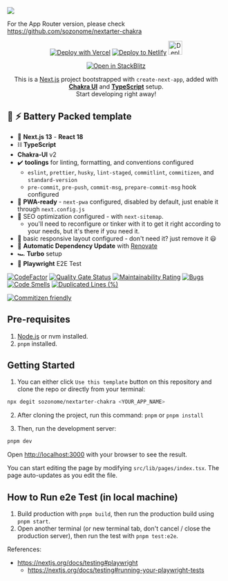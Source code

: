 <img src="https://og.sznm.dev/api/generate?heading=nextarter-chakra-pages-router&text=Next.js+template+with+Chakra-UI+and+TypeScript+setup (Next.js Pages Router).&template=color&center=true&height=330" />

For the App Router version, please check https://github.com/sozonome/nextarter-chakra

<div align="center">
  <a href="https://vercel.com/new/clone?repository-url=https%3A%2F%2Fgithub.com%2Fsozonome%2Fnextarter-chakra" target="_blank"><img src="https://vercel.com/button" alt="Deploy with Vercel" /></a> <a href="https://app.netlify.com/start/deploy?repository=https://github.com/sozonome/nextarter-chakra" target="_blank"><img src="https://www.netlify.com/img/deploy/button.svg" alt="Deploy to Netlify" /></a> <a href="https://railway.app/new/template/aqmmai?referralCode=9lKVVo" target="_blank"><img src="https://railway.app/button.svg" alt="Deploy on Railway" height="32px" /></a>

<a href="https://stackblitz.com/github/sozonome/nextarter-chakra" target="_blank"><img src="https://developer.stackblitz.com/img/open_in_stackblitz.svg" alt="Open in StackBlitz" /></a>

  <p>This is a <a href="https://nextjs.org/" target="_blank">Next.js</a> project bootstrapped with <code>create-next-app</code>, added with <a href="https://chakra-ui.com" target="_blank"><b>Chakra UI</b></a> and <a href="https://www.typescriptlang.org" target="_blank"><b>TypeScript</b></a> setup. <br/> Start developing right away!</p>

</div>

## 🔋 ⚡ Battery Packed template

- 🚀 **Next.js 13** - **React 18**
- ⛓️ **TypeScript**
- **Chakra-UI** v2
- ✔️ **toolings** for linting, formatting, and conventions configured
  - `eslint`, `prettier`, `husky`, `lint-staged`, `commitlint`, `commitizen`, and `standard-version`
  - `pre-commit`, `pre-push`, `commit-msg`, `prepare-commit-msg` hook configured
- 📱 **PWA-ready** - `next-pwa` configured, disabled by default, just enable it through `next.config.js`
- 🔎 SEO optimization configured - with `next-sitemap`.
  - you'll need to reconfigure or tinker with it to get it right according to your needs, but it's there if you need it.
- 🎨 basic responsive layout configured - don't need it? just remove it 😃
- 🤖 **Automatic Dependency Update** with [Renovate](https://renovatebot.com/)
- 🏎️ **Turbo** setup
- 🧪 **Playwright** E2E Test

[![CodeFactor](https://www.codefactor.io/repository/github/sozonome/nextarter-chakra/badge)](https://www.codefactor.io/repository/github/sozonome/nextarter-chakra)
[![Quality Gate Status](https://sonarcloud.io/api/project_badges/measure?project=sozonome_nextarter-chakra&metric=alert_status)](https://sonarcloud.io/dashboard?id=sozonome_nextarter-chakra) [![Maintainability Rating](https://sonarcloud.io/api/project_badges/measure?project=sozonome_nextarter-chakra&metric=sqale_rating)](https://sonarcloud.io/dashboard?id=sozonome_nextarter-chakra) [![Bugs](https://sonarcloud.io/api/project_badges/measure?project=sozonome_nextarter-chakra&metric=bugs)](https://sonarcloud.io/dashboard?id=sozonome_nextarter-chakra) [![Code Smells](https://sonarcloud.io/api/project_badges/measure?project=sozonome_nextarter-chakra&metric=code_smells)](https://sonarcloud.io/dashboard?id=sozonome_nextarter-chakra) [![Duplicated Lines (%)](https://sonarcloud.io/api/project_badges/measure?project=sozonome_nextarter-chakra&metric=duplicated_lines_density)](https://sonarcloud.io/dashboard?id=sozonome_nextarter-chakra)

[![Commitizen friendly](https://img.shields.io/badge/commitizen-friendly-brightgreen.svg)](http://commitizen.github.io/cz-cli/)

## Pre-requisites

1. [Node.js](https://nodejs.org/en/) or nvm installed.
2. `pnpm` installed.

## Getting Started

1. You can either click `Use this template` button on this repository and clone the repo or directly from your terminal:

```bash
npx degit sozonome/nextarter-chakra <YOUR_APP_NAME>
```

2. After cloning the project, run this command: `pnpm` or `pnpm install`

3. Then, run the development server:

```bash
pnpm dev
```

Open [http://localhost:3000](http://localhost:3000) with your browser to see the result.

You can start editing the page by modifying `src/lib/pages/index.tsx`. The page auto-updates as you edit the file.

## How to Run e2e Test (in local machine)

1. Build production with `pnpm build`, then run the production build using `pnpm start`.
2. Open another terminal (or new terminal tab, don't cancel / close the production server), then run the test with `pnpm test:e2e`.

References:

- https://nextjs.org/docs/testing#playwright
  - https://nextjs.org/docs/testing#running-your-playwright-tests
